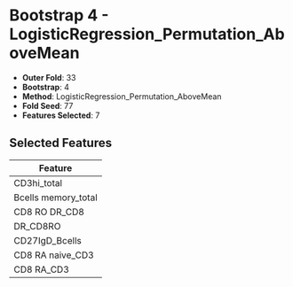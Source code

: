 # Bootstrap 4 - LogisticRegression_Permutation_AboveMean

- **Outer Fold**: 33
- **Bootstrap**: 4
- **Method**: LogisticRegression_Permutation_AboveMean
- **Fold Seed**: 77
- **Features Selected**: 7

## Selected Features

| Feature |
|---------|
| CD3hi_total |
| Bcells memory_total |
| CD8 RO DR_CD8 |
| DR_CD8RO |
| CD27IgD_Bcells |
| CD8 RA naive_CD3 |
| CD8 RA_CD3 |
